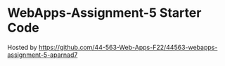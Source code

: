 # WebApps-Assignment-5 Starter Code

Hosted by https://github.com/44-563-Web-Apps-F22/44563-webapps-assignment-5-aparnad7
